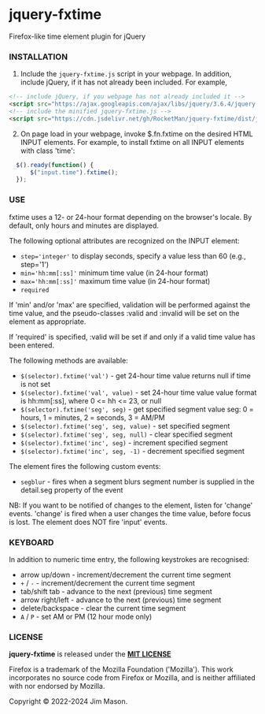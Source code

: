 # jquery-fxtime
Firefox-like time element plugin for jQuery

### INSTALLATION

1. Include the `jquery-fxtime.js` script in your webpage.  In
addition, include jQuery, if it has not already been included.  For
example,

```html
<!-- include jQuery, if you webpage has not already included it -->
<script src="https://ajax.googleapis.com/ajax/libs/jquery/3.6.4/jquery.min.js"></script>
<!-- include the minified jquery-fxtime.js -->
<script src="https://cdn.jsdelivr.net/gh/RocketMan/jquery-fxtime/dist/jquery-fxtime.min.js"></script>
```

2. On page load in your webpage, invoke $.fn.fxtime on the desired
HTML INPUT elements.  For example, to install fxtime on all INPUT
elements with class 'time':

```javascript
  $().ready(function() {
      $("input.time").fxtime();
  });
```

### USE

fxtime uses a 12- or 24-hour format depending on the browser's locale.
By default, only hours and minutes are displayed.

The following optional attributes are recognized on the INPUT element:

* `step='integer'`
      to display seconds, specify a value less than 60 (e.g., step='1')
* `min='hh:mm[:ss]'`
      minimum time value (in 24-hour format)
* `max='hh:mm[:ss]'`
      maximum time value (in 24-hour format)
* `required`

If 'min' and/or 'max' are specified, validation will be performed
against the time value, and the pseudo-classes :valid and :invalid
will be set on the element as appropriate.

If 'required' is specified, :valid will be set if and only if a valid
time value has been entered.


The following methods are available:

* `$(selector).fxtime('val')` - get 24-hour time value
      returns null if time is not set
* `$(selector).fxtime('val', value)` - set 24-hour time value
      value format is hh:mm[:ss], where 0 <= hh <= 23, or null
* `$(selector).fxtime('seg', seg)` - get specified segment value
      seg:  0 = hours, 1 = minutes, 2 = seconds, 3 = AM/PM
* `$(selector).fxtime('seg', seg, value)` - set specified segment
* `$(selector).fxtime('seg', seg, null)` - clear specified segment
* `$(selector).fxtime('inc', seg)` - increment specified segment
* `$(selector).fxtime('inc', seg, -1)` - decrement specified segment


The element fires the following custom events:

* `segblur` - fires when a segment blurs
      segment number is supplied in the detail.seg property of the event

NB: If you want to be notified of changes to the element, listen for
'change' events.  'change' is fired when a user changes the time value,
before focus is lost.  The element does NOT fire 'input' events.

### KEYBOARD

In addition to numeric time entry, the following keystrokes are
recognised:

* arrow up/down - increment/decrement the current time segment
* `+` / `-` - increment/decrement the current time segment
* tab/shift tab - advance to the next (previous) time segment
* arrow right/left - advance to the next (previous) time segment
* delete/backspace - clear the current time segment
* `A` / `P` - set AM or PM (12 hour mode only)

### LICENSE

**jquery-fxtime** is released under the
[**MIT LICENSE**](https://mit-license.org/)

Firefox is a trademark of the Mozilla Foundation ('Mozilla').  This
work incorporates no source code from Firefox or Mozilla, and is
neither affiliated with nor endorsed by Mozilla.

Copyright &copy; 2022-2024 Jim Mason.
